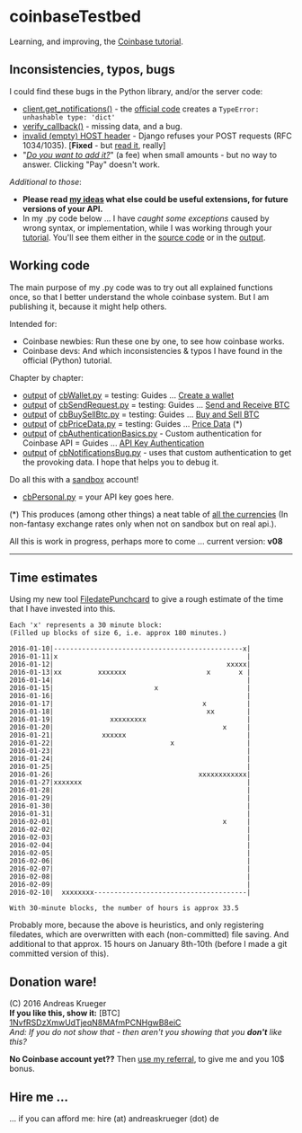 # coinbaseTestbed
Learning, and improving, the [Coinbase tutorial](https://developers.coinbase.com).

## Inconsistencies, typos, bugs
I could find these bugs in the Python library, and/or the server code:   

* [client.get_notifications()](bugs/get_notifications-Bug.md) - the [official code](cb/cbNotificationsBug.py) creates a ``TypeError: unhashable type: 'dict'`` 
* [verify_callback()](bugs/verify_callback()_False.md) - missing data, and a bug.
* [invalid (empty) HOST header](bugs/HOST-header_empty.md) - Django refuses your POST requests (RFC 1034/1035). [**Fixed** - but [read it](bugs/HOST-header_empty.md), really]
* "[*Do you want to add it?*](bugs/Do-you-want-to-add-it_But-no-way-to-say-YES.png)" (a fee) when small amounts - but no way to answer. Clicking "Pay" doesn't work.



*Additional to those*:

* **Please read [my ideas](README-other-ideas.md) what else could be useful extensions, for future versions of your API.**
* In my .py code below ... I have *caught some exceptions* caused by wrong syntax, or implementation, while I was working through your [tutorial](https://developers.coinbase.com). You'll see them either in the [source code](cb/) or in the [output](output/).

## Working code
The main purpose of my .py code was to try out all explained functions once, so that I  better understand the whole coinbase system. But I am publishing it, because it might help others.

Intended for:
* Coinbase newbies: Run these one by one, to see how coinbase works. 
* Coinbase devs: And which inconsistencies & typos I have found in the official (Python) tutorial.

Chapter by chapter:
* [output](output/cbWallet.py.txt) of [cbWallet.py](cb/cbWallet.py) = testing: Guides ... [Create a wallet](https://developers.coinbase.com/docs/wallet/guides/bitcoin-wallet)
* [output](output/cbSendRequest.py.txt) of [cbSendRequest.py](cb/cbSendRequest.py) = testing: Guides ... [Send and Receive BTC](https://developers.coinbase.com/docs/wallet/guides/send-receive)
* [output](output/cbBuySellBtc.py.txt) of [cbBuySellBtc.py](cb/cbBuySellBtc.py) = testing: Guides ... [Buy and Sell BTC](https://developers.coinbase.com/docs/wallet/guides/buy-sell)
* [output](output/cbPriceData.py.txt) of [cbPriceData.py](cb/cbPriceData.py) = testing: Guides ... [Price Data](https://developers.coinbase.com/docs/wallet/guides/price-data) (*) 
* [output](output/cbAuthenticationBasics.py.txt) of [cbAuthenticationBasics.py](cb/cbAuthenticationBasics.py) - Custom authentication for Coinbase API = Guides ... [API Key Authentication](https://developers.coinbase.com/docs/wallet/api-key-authentication#making-a-request)
* [output](bugs/get_notifications-Bug.md) of [cbNotificationsBug.py](cb/cbNotificationsBug.py) - uses that custom authentication to get the provoking data. I hope that helps you to debug it.


Do all this with a [sandbox](https://sandbox.coinbase.com) account!
* [cbPersonal.py](cb/cbPersonal.py) = your API key goes here. 

(*) This produces (among other things) a neat table of [all the currencies](output/1BitcoinInAllCurrencies-20160110.txt) (In non-fantasy exchange rates only when not on sandbox but on real api.).

All this is work in progress, perhaps more to come ... current version: **v08**

---

## Time estimates
Using my new tool [FiledatePunchcard](https://github.com/drandreaskrueger/FiledatePunchcard) to give a rough estimate of the time that I have invested into this. 

    Each 'x' represents a 30 minute block:
    (Filled up blocks of size 6, i.e. approx 180 minutes.)
    
    2016-01-10|-----------------------------------------------x|
    2016-01-11|x                                               |
    2016-01-12|                                           xxxxx|
    2016-01-13|xx         xxxxxxx                    x       x |
    2016-01-14|                                                |
    2016-01-15|                         x                      |
    2016-01-16|                                                |
    2016-01-17|                                     x          |
    2016-01-18|                                      xx        |
    2016-01-19|              xxxxxxxxx                         |
    2016-01-20|                                          x     |
    2016-01-21|            xxxxxx                              |
    2016-01-22|                             x                  |
    2016-01-23|                                                |
    2016-01-24|                                                |
    2016-01-25|                                                |
    2016-01-26|                                    xxxxxxxxxxxx|
    2016-01-27|xxxxxxx                                         |
    2016-01-28|                                                |
    2016-01-29|                                                |
    2016-01-30|                                                |
    2016-01-31|                                                |
    2016-02-01|                                          x     |
    2016-02-02|                                                |
    2016-02-03|                                                |
    2016-02-04|                                                |
    2016-02-05|                                                |
    2016-02-06|                                                |
    2016-02-07|                                                |
    2016-02-08|                                                |
    2016-02-09|                                                |
    2016-02-10|  xxxxxxxx--------------------------------------|
    
    With 30-minute blocks, the number of hours is approx 33.5

Probably more, because the above is heuristics, and only registering filedates, which are overwritten with each (non-committed) file saving. And additional to that approx. 15 hours on January 8th-10th (before I made a git committed version of this). 

## Donation ware!
(C) 2016 Andreas Krueger  
**If you like this, show it:** [BTC] [1NvfRSDzXmwUdTjeqN8MAfmPCNHgwB8eiC](http://blockr.io/address/info/1NvfRSDzXmwUdTjeqN8MAfmPCNHgwB8eiC)  
*And: If you do not show that - then aren't you showing that you **don't** like this?*

**No Coinbase account yet??** Then [use my referral](https://www.coinbase.com/join/andreaskrueger), to give me and you 10$ bonus.  

## Hire me ...
... if you can afford me: hire (at) andreaskrueger (dot) de  

